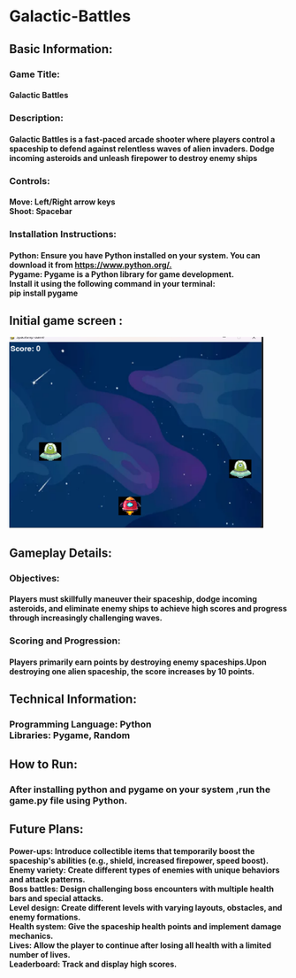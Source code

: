 # Galactic-Battles
<h2>Basic Information:</h2>
<h3>Game Title:</h3><h4>Galactic Battles</h4>
<h3>Description:</h3><h4>Galactic Battles is a fast-paced arcade shooter where players control a spaceship to defend against relentless waves of alien invaders. Dodge incoming asteroids and unleash firepower to destroy enemy ships</h4>
<h3>Controls:</h3> 
<h4>Move: Left/Right arrow keys<br>
Shoot: Spacebar</h4>
<h3>Installation Instructions: </h3>
<h4>Python: Ensure you have Python installed on your system. You can download it from <a href="https://www.python.org/.">https://www.python.org/.</a><br>
Pygame: Pygame is a Python library for game development.<br> 
Install it using the following command in your terminal:<br>
pip install pygame</h4>
<h2>Initial game screen :</h2>
<img src="startgame.png" alt="Start game" width="460" height="345">
<h2>Gameplay Details:</h2>
<h3>Objectives:</h3> 
<h4>Players must skillfully maneuver their spaceship, dodge incoming asteroids, and eliminate enemy ships to achieve high scores and progress through increasingly challenging waves.</h4>
<h3>Scoring and Progression: </h3><h4>Players primarily earn points by destroying enemy spaceships.Upon destroying one alien spaceship, the score increases by 10 points.</h4>
<h2>Technical Information:</h2>
<h3>Programming Language: Python<br>
Libraries: Pygame, Random</h3>
<h2>How to Run:</h2>
<h3>After installing python and pygame on your system ,run the game.py file using Python.</h3>
<h2>Future Plans:</h2>
<h4>Power-ups: Introduce collectible items that temporarily boost the spaceship's abilities (e.g., shield, increased firepower, speed boost).<br>
Enemy variety: Create different types of enemies with unique behaviors and attack patterns.<br>
Boss battles: Design challenging boss encounters with multiple health bars and special attacks.<br>
Level design: Create different levels with varying layouts, obstacles, and enemy formations.<br>
Health system: Give the spaceship health points and implement damage mechanics.<br>
Lives: Allow the player to continue after losing all health with a limited number of lives.<br>
Leaderboard: Track and display high scores.</h4>
